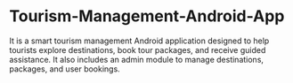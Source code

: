 # Tourism-Management-Android-App
It is a smart tourism management Android application designed to help tourists explore destinations, book tour packages, and receive guided assistance. It also includes an admin module to manage destinations, packages, and user bookings.
